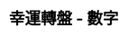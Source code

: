 ---
title: 幸運轉盤 - 數字
layout: lucky_wheel/lucky_wheel_general
description: 你的幸運數字是什麽.
js: ["js/game/lucky_wheel/lucky_wheel_general.js"]
css: ["css/game/lucky_wheel/lucky_wheel.css"]
---